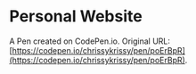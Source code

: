 # Personal Website

A Pen created on CodePen.io. Original URL: [https://codepen.io/chrissykrissy/pen/poErBpR](https://codepen.io/chrissykrissy/pen/poErBpR).


